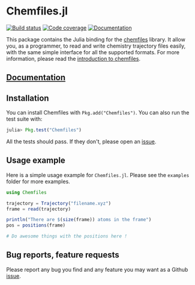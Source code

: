 # Chemfiles.jl

[![Build status](https://github.com/chemfiles/Chemfiles.jl/actions/workflows/tests.yml/badge.svg)](https://github.com/chemfiles/Chemfiles.jl/actions/workflows/tests.yml)
[![Code coverage](https://codecov.io/github/chemfiles/Chemfiles.jl/coverage.svg?branch=master)](https://codecov.io/github/chemfiles/Chemfiles.jl?branch=master)
[![Documentation](https://img.shields.io/badge/docs-latest-brightgreen.svg)](http://chemfiles.org/Chemfiles.jl/)

This package contains the Julia binding for the [chemfiles] library. It allow
you, as a programmer, to read and write chemistry trajectory files easily, with
the same simple interface for all the supported formats. For more information,
please read the [introduction to chemfiles][docs_intro].

[chemfiles]: https://github.com/chemfiles/chemfiles
[docs_intro]: http://chemfiles.org/chemfiles/latest/overview.html

## [Documentation](http://chemfiles.github.io/Chemfiles.jl/)

## Installation

You can install Chemfiles with `Pkg.add("Chemfiles")`. You can also run the test
suite with:

```julia
julia> Pkg.test("Chemfiles")
```

All the tests should pass. If they don't, please open an [issue].

## Usage example

Here is a simple usage example for `Chemfiles.jl`. Please see the `examples`
folder for more examples.

```julia
using Chemfiles

trajectory = Trajectory("filename.xyz")
frame = read(trajectory)

println("There are $(size(frame)) atoms in the frame")
pos = positions(frame)

# Do awesome things with the positions here !
```

## Bug reports, feature requests

Please report any bug you find and any feature you may want as a Github [issue].

[issue]: https://github.com/chemfiles/Chemfiles.jl/issues/new
